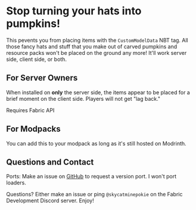 # Stop turning your hats into pumpkins!
This pevents you from placing items with the `CustomModelData` NBT tag. All those fancy hats and stuff that you make out of carved pumpkins and resource packs won't be placed on the ground any more! It'll work server side, client side, or both.

## For Server Owners
When installed on **only** the server side, the items appear to be placed for a brief moment on the client side. Players will not get "lag back."

Requires Fabric API

## For Modpacks
You can add this to your modpack as long as it's still hosted on Modrinth.

## Questions and Contact
Ports: Make an issue on [GitHub](https://github.com/skycatminepokie/no-hat-for-da-ground/issues) to request a version port. I won't port loaders.

Questions? Either make an issue or ping `@skycatminepokie` on the Fabric Development Discord server. Enjoy!
